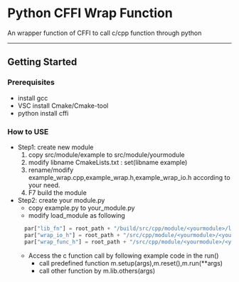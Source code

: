 # Python CFFI Wrap Function

An wrapper function of CFFI to call c/cpp function through python

---

## Getting Started

### Prerequisites

- install gcc
- VSC install Cmake/Cmake-tool
- python install cffi
   
### How to USE

- Step1: create new module
  1. copy src/module/example to src/module/yourmodule
  2. modify libname CmakeLists.txt : set(libname example)
  3. rename/modify example_wrap.cpp,example_wrap.h,example_wrap_io.h according to your need.
  4. F7 build the module
- Step2: create your module.py 
  - copy example.py to your_module.py 
  - modify load_module as following
  ```python 
    par["lib_fn"] = root_path + "/build/src/cpp/module/<yourmodule>/lib<yourmodule>_abi.dll"
    par["wrap_io_h"] = root_path + "/src/cpp/module/<yourmodule>/<yourmodule>_wrap_io.h"
    par["wrap_func_h"] = root_path + "/src/cpp/module/<yourmodule>/<yourmodule>_wrap.h"
  ```
  - Access the c function call by following example code in the run()
    - call predefined function m.setup(args),m.reset(),m.run(**args)
    - call other function by m.lib.others(args) 
